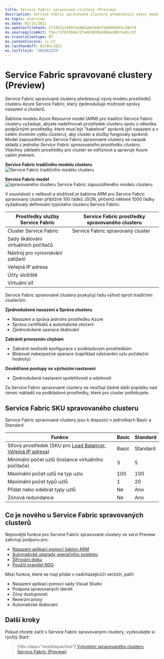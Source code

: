 ```yaml
---
title: Service Fabric spravované clustery (Preview)
description: Service Fabric spravované clustery představují vývoj modelu prostředků clusteru Azure Service Fabric, který zjednodušuje správu nasazení a clusterů.
ms.topic: overview
ms.date: 02/15/2021
ms.openlocfilehash: 271852214097ee96ba6b10de7a94904981cd8ef8
ms.sourcegitcommit: f3ec73fb5f8de72fe483995bd4bbad9b74a9cc9f
ms.translationtype: MT
ms.contentlocale: cs-CZ
ms.lasthandoff: 03/04/2021
ms.locfileid: "102041225"
---
```

# <a name="service-fabric-managed-clusters-preview"></a>Service Fabric spravované clustery (Preview)

Service Fabric spravované clustery představují vývoj modelu prostředků clusteru Azure Service Fabric, který zjednodušuje možnosti správy nasazení a clusterů.

Šablona modelu Azure Resource model (ARM) pro tradiční Service Fabric clustery vyžaduje, abyste nadefinovali prostředek clusteru spolu s několika podpůrnými prostředky, které musí být "kabelové" správně (při nasazení a v celém životním cyklu clusteru), aby cluster a služby fungovaly správně. Model zapouzdření pro Service Fabric spravované clustery se naopak skládá z jednoho *Service Fabric spravovaného prostředku clusteru* . Všechny základní prostředky pro cluster se odříznout a spravuje Azure vaším jménem.

**Service Fabric tradičního modelu clusteru** 
 ![ Service Fabric tradičního modelu clusteru][sf-composition]

**Service Fabric model** 
 ![ spravovaného clusteru Service Fabric zapouzdřeného modelu clusteru][sf-encapsulation]

V souvislosti s velikostí a složitostí je šablona ARM pro Service Fabric spravovaný cluster přibližně 100 řádků JSON, přičemž některé 1000 řádky vyžadovaly definování typického clusteru Service Fabric:

| Prostředky služby Service Fabric | Service Fabric prostředky spravovaného clusteru |
|----------|-----------|
| Cluster Service Fabric | Service Fabric spravovaný cluster |
| Sady škálování virtuálních počítačů | |
| Nástroj pro vyrovnávání zatížení | |
| Veřejná IP adresa | |
| Účty úložiště | |
| Virtuální síť | |

Service Fabric spravované clustery poskytují řadu výhod oproti tradičním clusterům:

**Zjednodušené nasazení a Správa clusteru**
- Nasazení a správa jednoho prostředku Azure
- Správa certifikátů a automatické otočení
- Zjednodušené operace škálování

**Zabránit provozním chybám**
- Zabránit neshodě konfigurace s podkladovým prostředkům
- Blokovat nebezpečné operace (například odstranění uzlu počáteční hodnoty)

**Osvědčené postupy ve výchozím nastavení**
- Zjednodušená nastavení spolehlivosti a odolnosti

Za Service Fabric spravované clustery se neúčtují žádné další poplatky nad rámec nákladů na podkladové prostředky, které pro cluster potřebujete.

## <a name="service-fabric-managed-cluster-skus"></a>Service Fabric SKU spravovaného clusteru

Service Fabric spravované clustery jsou k dispozici v jednotkách Basic a Standard.

| Funkce | Basic | Standard |
| ------- | ----- | -------- |
| Síťový prostředek (SKU pro [Load Balancer](../load-balancer/skus.md), [Veřejná IP adresa](../virtual-network/public-ip-addresses.md)) | Basic | Standard |
| Minimální počet uzlů (instance virtuálního počítače) | 3 | 5 |
| Maximální počet uzlů na typ uzlu | 100 | 100 |
| Maximální počet typů uzlů | 1 | 20 |
| Přidat nebo odebrat typy uzlů | Ne | Ano |
| Zónová redundance | Ne | Ano |

## <a name="whats-new-for-service-fabric-managed-clusters"></a>Co je nového u Service Fabric spravovaných clusterů

Nejnovější funkce pro Service Fabric spravované clustery ve verzi Preview zahrnují podporu pro:

* [Nasazení aplikací pomocí šablon ARM](how-to-managed-cluster-app-deployment-template.md)
* [Automatické upgrady operačního systému](how-to-managed-cluster-configuration.md#enable-automatic-os-image-upgrades)
* [Šifrování disku](how-to-enable-managed-cluster-disk-encryption.md)
* [Použití pravidel NSG](how-to-managed-cluster-networking.md)

Mezi funkce, které se mají přidat v nadcházejících verzích, patří:

* Nasazení aplikací pomocí sady Visual Studio
* Podpora spravovaných identit
* Zóny dostupnosti
* Reverzní proxy
* Automatické škálování

## <a name="next-steps"></a>Další kroky

Pokud chcete začít s Service Fabric spravovanými clustery, vyzkoušejte si rychlý Start:

> [!div class="nextstepaction"]
> [Vytvoření spravovaného clusteru Service Fabric (Preview)](quickstart-managed-cluster-template.md)


[sf-composition]: ./media/overview-managed-cluster/sfrp-composition-resource.png
[sf-encapsulation]: ./media/overview-managed-cluster/sfrp-encapsulated-resource.png